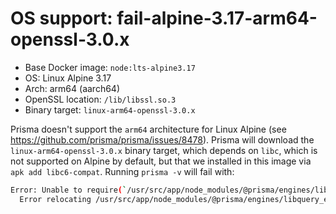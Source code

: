 # OS support: fail-alpine-3.17-arm64-openssl-3.0.x

- Base Docker image: `node:lts-alpine3.17`
- OS: Linux Alpine 3.17
- Arch: arm64 (aarch64)
- OpenSSL location: `/lib/libssl.so.3`
- Binary target: `linux-arm64-openssl-3.0.x`

Prisma doesn't support the `arm64` architecture for Linux Alpine (see https://github.com/prisma/prisma/issues/8478).
Prisma will download the `linux-arm64-openssl-3.0.x` binary target, which depends on `libc`, which is not supported on Alpine by default, but that we installed in this image via `apk add libc6-compat`.
Running `prisma -v` will fail with:

```sh
Error: Unable to require(`/usr/src/app/node_modules/@prisma/engines/libquery_engine-linux-arm64-openssl-3.0.x.so.node`)
  Error relocating /usr/src/app/node_modules/@prisma/engines/libquery_engine-linux-arm64-openssl-3.0.x.so.node: __register_atfork: symbol not found
```
